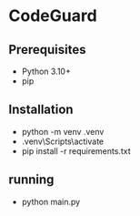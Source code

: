# **CodeGuard** 

## **Prerequisites**
- Python 3.10+
- pip

## **Installation** 
- python -m venv .venv
- .venv\Scripts\activate
- pip install -r requirements.txt

## **running**
 - python main.py


